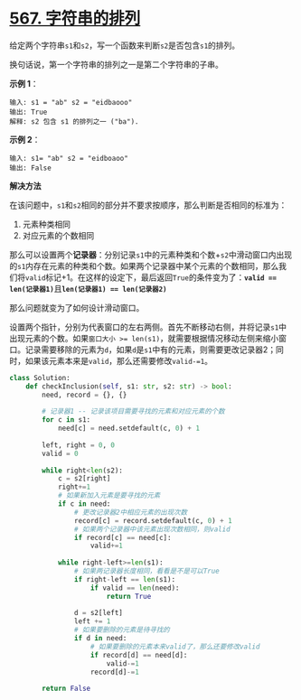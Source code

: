 # [567. 字符串的排列](https://leetcode-cn.com/problems/permutation-in-string/)

给定两个字符串`s1`和`s2`，写一个函数来判断`s2`是否包含`s1`的排列。

换句话说，第一个字符串的排列之一是第二个字符串的子串。

**示例 1**：
```
输入: s1 = "ab" s2 = "eidbaooo"
输出: True
解释: s2 包含 s1 的排列之一 ("ba").
```
**示例 2**：
```
输入: s1= "ab" s2 = "eidboaoo"
输出: False
```

**解决方法**

在该问题中，`s1`和`s2`相同的部分并不要求按顺序，那么判断是否相同的标准为：

1. 元素种类相同
2. 对应元素的个数相同

那么可以设置两个**记录器**：分别记录`s1`中的元素种类和个数+`s2`中滑动窗口内出现的`s1`内存在元素的种类和个数。如果两个记录器中某个元素的个数相同，那么我们将`valid`标记+1。在这样的设定下，最后返回`True`的条件变为了：<b>`valid == len(记录器1)`</b>且<b>`len(记录器1) == len(记录器2)`</b>

那么问题就变为了如何设计滑动窗口。

设置两个指针，分别为代表窗口的左右两侧。首先不断移动右侧，并将记录`s1`中出现元素的个数。如果`窗口大小 >= len(s1)`，就需要根据情况移动左侧来缩小窗口。记录需要移除的元素为`d`，如果`d`是`s1`中有的元素，则需要更改记录器2；同时，如果该元素本来是`valid`，那么还需要修改`valid-=1`。

```py
class Solution:
    def checkInclusion(self, s1: str, s2: str) -> bool:
        need, record = {}, {}
        
        # 记录器1 -- 记录该项目需要寻找的元素和对应元素的个数
        for c in s1:
            need[c] = need.setdefault(c, 0) + 1
        
        left, right = 0, 0
        valid = 0
        
        while right<len(s2):
            c = s2[right]
            right+=1
            # 如果新加入元素是要寻找的元素
            if c in need:
                # 更改记录器2中相应元素的出现次数
                record[c] = record.setdefault(c, 0) + 1
                # 如果两个记录器中该元素出现次数相同，则valid
                if record[c] == need[c]:
                    valid+=1
            
            while right-left>=len(s1):
                # 如果两记录器长度相同，看看是不是可以True
                if right-left == len(s1):
                    if valid == len(need):
                        return True
                    
                d = s2[left]
                left += 1
                # 如果要删除的元素是待寻找的
                if d in need:
                    # 如果要删除的元素本来valid了，那么还要修改valid
                    if record[d] == need[d]:
                        valid-=1
                    record[d]-=1
                
        return False 
```